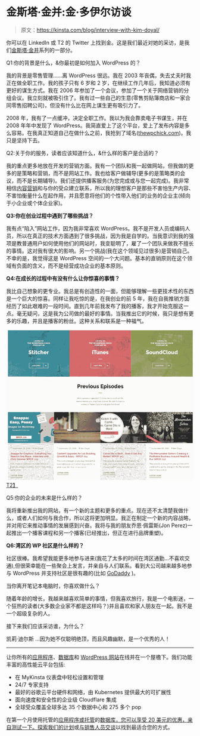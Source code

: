 # 金斯塔·金并:金·多伊尔访谈

> 原文：<https://kinsta.com/blog/interview-with-kim-doyal/>

你可以在 LinkedIn 或 T2 的 Twitter 上找到金。这是我们最近对她的采访，是我们[金斯塔·金并](https://kinsta.com/?post_type=post&s=kingpin)系列的一部分。

Q1:你的背景是什么，&你最初是如何加入 WordPress 的？

我的背景是零售管理……离 WordPress 很远。我在 2003 年丧偶，失去丈夫时我正在做全职工作。我的孩子只有 6 岁和 2 岁，在继续工作几年后，我知道必须有更好的谋生方式。我在 2006 年参加了一个会议，参加了一个关于网络营销的分组会议。我立刻就被吸引住了。我有过一些自己的生意(零售剪贴簿商店和一家合同零售招聘公司)，但没有什么比在网上谋生更有吸引力了。

2008 年，我有了一点缓冲，决定全职工作。我以为我会靠卖电子书谋生，并在 2008 年年中发现了 WordPress。我简直爱上了这个平台，爱上了发布内容是多么容易。在我真正知道自己在做什么之前，我抢到了域名([thewpchick.com](http://thewpchick.com/))。我只是坚持下去。

Q2:关于你的服务，读者应该知道什么，&什么样的客户是合适的？

我的重点更多地放在开发的营销方面。我有一个团队和我一起做网站，但我做的更多的是策略和营销，而不是网站工作。我也给客户做辅导(更多的是策略类的会议，而不是长期辅导)。我们还提供播客服务(为您完成或与您一起完成)。我非常相信[内容营销](https://kinsta.com/learn/content-marketing/)和与你的受众建立联系，所以我的理想客户是那些不害怕生产内容、不害怕衡量什么在起作用，并且愿意将他们的个性带入他们的业务的企业主(倾向于小企业或个体企业家)。

**Q3:你在创业过程中遇到了哪些挑战？**

我有点“陷入”网站工作，因为我非常喜欢 WordPress。我不是开发人员或编码人员，所以在真正的技术方面遇到了很多挑战，因为我是自学的。当我意识到我的强项是教普通用户如何使用他们的网站时，我变聪明了，雇了一个团队来做我不擅长的事情。这对我有很大的影响。另一个挑战(我在这个领域见过很多)是营销自己。不幸的是，我觉得这是 WordPress 空间的一个大问题。基本的直销原则在这个领域有负面的含义，而不是经营成功企业的基本原则。

**Q4:在成长的过程中有没有什么让你惊喜的事情？**

我比自己想象的更专业。我总是有创造性的一面，但能够理解一些更技术性的东西是一个巨大的惊喜。同样让我吃惊的是，在我创业的前 5 年，我在自我推销方面经历了如此艰难的一段时间。直到几年前我发布了我的播客，我才开始克服这一点。毫无疑问，这是我为公司做的最好的事情。当我推出它的时候，我只是想有更多的乐趣，并且是播客的粉丝。这种关系和联系是一种福气。

[![the wp chick podcast](img/bd8d1326c750ae8e6aa5697d9e3824ee.png)T2】](http://thewpchick.com/podcasts/)

Q5:你的企业的未来是什么样的？

我将重新推出我的网站，有一个新的主题和更多的重点。现在还不太清楚我做什么，或者人们如何与我合作，所以这将更加明显。我正在制定一个新的内容战略，并对用它来推动事情的发展感到兴奋。我将与我的朋友乔恩·佩雷斯(Jon Perez)一起推出一个播客课程和另一个播客(已经推出，但正在进行品牌重塑)。

**Q6:湾区的 WP 社区是什么样的？**

社区很棒。我希望我能更多地参与进来(我花了太多的时间在湾区通勤…不喜欢交通),但很荣幸能在一些聚会上发言，并亲自与人们联系。看到大公司越来越多地参与 WordPress 并支持社区是很有趣的(比如 [GoDaddy](https://kinsta.com/godaddy-alternative/) )。

当你离开笔记本电脑时，你喜欢做什么？

随着年龄的增长，我越来越喜欢简单的事情，但我喜欢旅行，我是一个电影迷，一个狂热的读者(大多数企业家不都是这样吗？)并且喜欢和家人朋友在一起。我不是一个超级复杂的人。

接下来我们应该采访谁，为什么？

凯莉·迪尔斯 …因为她不仅聪明绝顶，而且风趣幽默，是一个优秀的人！

* * *

让你所有的[应用程序](https://kinsta.com/application-hosting/)、[数据库](https://kinsta.com/database-hosting/)和 [WordPress 网站](https://kinsta.com/wordpress-hosting/)在线并在一个屋檐下。我们功能丰富的高性能云平台包括:

*   在 MyKinsta 仪表盘中轻松设置和管理
*   24/7 专家支持
*   最好的谷歌云平台硬件和网络，由 Kubernetes 提供最大的可扩展性
*   面向速度和安全性的企业级 Cloudflare 集成
*   全球受众覆盖全球多达 35 个数据中心和 275 多个 pop

在第一个月使用托管的[应用程序或托管](https://kinsta.com/application-hosting/)的[数据库，您可以享受 20 美元的优惠，亲自测试一下。探索我们的](https://kinsta.com/database-hosting/)[计划](https://kinsta.com/plans/)或[与销售人员交谈](https://kinsta.com/contact-us/)以找到最适合您的方式。